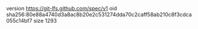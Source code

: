 version https://git-lfs.github.com/spec/v1
oid sha256:80e88a4740d3a8ac8b20e2c531274dda70c2caff58ab210c8f3cdca055c14bf7
size 1293
